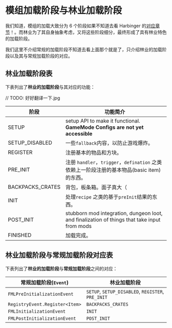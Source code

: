 # 模组加载阶段与林业加载阶段

我们知道，模组的加载大致分为 6 个阶段<heimu>如果不知道去看 Harbinger 的[对应章节][harbinger-starting-class]！</heimu>。而林业为了其自身抽象考虑，又将这些阶段细分，最终形成了具有林业特色的加载阶段。

我们这里不介绍常规的加载阶段<heimu>不知道去看上面那个就是了</heimu>，只介绍林业的加载阶段以及其与常规加载阶段的对应。

[harbinger-starting-class]: https://harbinger.covertdragon.team/chapter-02/#%E5%85%A5%E5%8F%A3%E7%B1%BB

## 林业加载阶段表

下表列出了**林业的加载阶段**与其对应的功能：

<heimu title="草">// TODO: 好好翻译一下.jpg</heimu>

| 阶段             | 功能简介                                                                                     |
| ---------------- | -------------------------------------------------------------------------------------------- |
| SETUP            | setup API to make it functional. **GameMode Configs are not yet accessible**                 |
| SETUP_DISABLED   | 一些`fallback`内容，以防止游戏爆炸。                                                         |
| REGISTER         | 注册基本的物品和方块。                                                                       |
| PRE_INIT         | 注册 `handler`，`trigger`，`defination` 之类依赖上一阶段注册的基本物品(basic item)的东西。   |
| BACKPACKS_CRATES | 背包，板条箱。<heimu>面子真大（</heimu>                                                      |
| INIT             | 处理`recipe` 之类的基于`preInit`结果的东西。                                                 |
| POST_INIT        | stubborn mod integration, dungeon loot, and finalization of things that take input from mods |
| FINISHED         | 加载完成。                                                                                   |

## 林业加载阶段与常规加载阶段对应表

下表列出了**林业的加载阶段**与**常规加载阶段**之间的对应：

| 常规加载阶段(`Event`)          | 林业加载阶段                                      |
| ------------------------------ | ------------------------------------------------- |
| `FMLPreInitializationEvent`    | `SETUP`, `SETUP_DISABLED`, `REGISTER`, `PRE_INIT` |
| `RegistryEvent.Register<Item>` | `BACKPACKS_CRATES`                                |
| `FMLInitializationEvent`       | `INIT`                                            |
| `FMLPostInitializationEvent`   | `POST_INIT`                                       |
